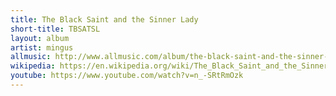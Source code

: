 ```yaml
---
title: The Black Saint and the Sinner Lady
short-title: TBSATSL
layout: album
artist: mingus
allmusic: http://www.allmusic.com/album/the-black-saint-and-the-sinner-lady-mw0000192238
wikipedia: https://en.wikipedia.org/wiki/The_Black_Saint_and_the_Sinner_Lady
youtube: https://www.youtube.com/watch?v=n_-SRtRmOzk
---
```

